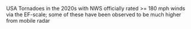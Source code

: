 USA Tornadoes in the 2020s with NWS officially rated >= 180 mph winds via the EF-scale; some of these have been observed to be much higher from mobile radar
